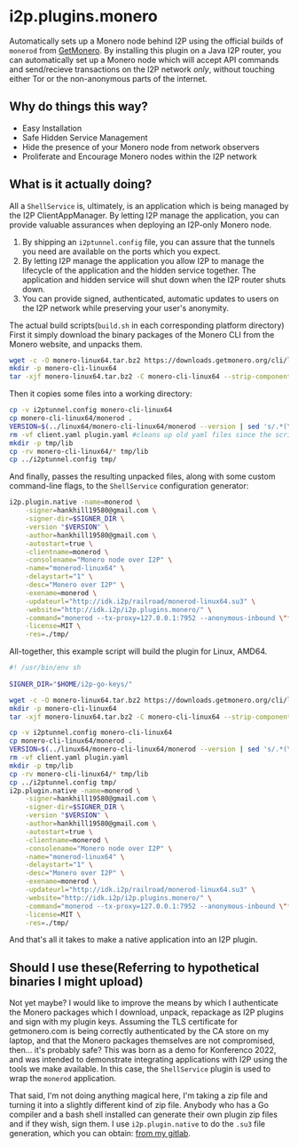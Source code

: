 # i2p.plugins.monero

Automatically sets up a Monero node behind I2P using the official builds
of `monerod` from [GetMonero](https://getmonero.com). By installing this
plugin on a Java I2P router, you can automatically set up a Monero node
which will accept API commands and send/recieve transactions on the I2P
network *only*, without touching either Tor or the non-anonymous parts of
the internet.

## Why do things this way?

- Easy Installation
- Safe Hidden Service Management
- Hide the presence of your Monero node from network observers
- Proliferate and Encourage Monero nodes within the I2P network

## What is it actually doing?

All a `ShellService` is, ultimately, is an application which is being managed
by the I2P ClientAppManager. By letting I2P manage the application, you can
provide valuable assurances when deploying an I2P-only Monero node.

1. By shipping an `i2ptunnel.config` file, you can assure that the tunnels you
 need are available on the ports which you expect.
2. By letting I2P manage the application you allow I2P to manage the lifecycle
 of the application and the hidden service together. The application and hidden
 service will shut down when the I2P router shuts down.
3. You can provide signed, authenticated, automatic updates to users on the I2P
 network while preserving your user's anonymity.

The actual build scripts(`build.sh` in each corresponding platform directory)
First it simply download the binary packages of the Monero CLI from the Monero website,
and unpacks them.

```sh
wget -c -O monero-linux64.tar.bz2 https://downloads.getmonero.org/cli/linux64
mkdir -p monero-cli-linux64
tar -xjf monero-linux64.tar.bz2 -C monero-cli-linux64 --strip-components=1
```

Then it copies some files into a working directory:

```sh
cp -v i2ptunnel.config monero-cli-linux64
cp monero-cli-linux64/monerod .
VERSION=$(../linux64/monero-cli-linux64/monerod --version | sed 's/.*(\(.*\))/\1/' -)
rm -vf client.yaml plugin.yaml #cleans up old yaml files since the script will regenerate them
mkdir -p tmp/lib
cp -rv monero-cli-linux64/* tmp/lib
cp ../i2ptunnel.config tmp/
```

And finally, passes the resulting unpacked files, along with some
custom command-line flags, to the `ShellService` configuration
generator:

```sh
i2p.plugin.native -name=monerod \
    -signer=hankhill19580@gmail.com \
    -signer-dir=$SIGNER_DIR \
    -version "$VERSION" \
    -author=hankhill19580@gmail.com \
    -autostart=true \
    -clientname=monerod \
    -consolename="Monero node over I2P" \
    -name="monerod-linux64" \
    -delaystart="1" \
    -desc="Monero over I2P" \
    -exename=monerod \
    -updateurl="http://idk.i2p/railroad/monerod-linux64.su3" \
    -website="http://idk.i2p/i2p.plugins.monero/" \
    -command="monerod --tx-proxy=127.0.0.1:7952 --anonymous-inbound \"*.i2p,127.0.0.1:18083,100\"  --add-peer core5hzivg4v5ttxbor4a3haja6dssksqsmiootlptnsrfsgwqqa.b32.i2p --add-peer dsc7fyzzultm7y6pmx2avu6tze3usc7d27nkbzs5qwuujplxcmzq.b32.i2p --add-peer sel36x6fibfzujwvt4hf5gxolz6kd3jpvbjqg6o3ud2xtionyl2q.b32.i2p --add-peer yht4tm2slhyue42zy5p2dn3sft2ffjjrpuy7oc2lpbhifcidml4q.b32.i2p --add-peer snbrpdeug2vuojer6ql6ozcbdzddxbdbi3yiv7avchwnzzocrlaq.b32.i2p" \
    -license=MIT \
    -res=./tmp/
```

All-together, this example script will build the plugin for Linux, AMD64.

```sh
#! /usr/bin/env sh
	
SIGNER_DIR="$HOME/i2p-go-keys/"

wget -c -O monero-linux64.tar.bz2 https://downloads.getmonero.org/cli/linux64
mkdir -p monero-cli-linux64
tar -xjf monero-linux64.tar.bz2 -C monero-cli-linux64 --strip-components=1

cp -v i2ptunnel.config monero-cli-linux64
cp monero-cli-linux64/monerod .
VERSION=$(../linux64/monero-cli-linux64/monerod --version | sed 's/.*(\(.*\))/\1/' -)
rm -vf client.yaml plugin.yaml
mkdir -p tmp/lib
cp -rv monero-cli-linux64/* tmp/lib
cp ../i2ptunnel.config tmp/
i2p.plugin.native -name=monerod \
    -signer=hankhill19580@gmail.com \
    -signer-dir=$SIGNER_DIR \
    -version "$VERSION" \
    -author=hankhill19580@gmail.com \
    -autostart=true \
    -clientname=monerod \
    -consolename="Monero node over I2P" \
    -name="monerod-linux64" \
    -delaystart="1" \
    -desc="Monero over I2P" \
    -exename=monerod \
    -updateurl="http://idk.i2p/railroad/monerod-linux64.su3" \
    -website="http://idk.i2p/i2p.plugins.monero/" \
    -command="monerod --tx-proxy=127.0.0.1:7952 --anonymous-inbound \"*.i2p,127.0.0.1:18083,100\"  --add-peer core5hzivg4v5ttxbor4a3haja6dssksqsmiootlptnsrfsgwqqa.b32.i2p --add-peer dsc7fyzzultm7y6pmx2avu6tze3usc7d27nkbzs5qwuujplxcmzq.b32.i2p --add-peer sel36x6fibfzujwvt4hf5gxolz6kd3jpvbjqg6o3ud2xtionyl2q.b32.i2p --add-peer yht4tm2slhyue42zy5p2dn3sft2ffjjrpuy7oc2lpbhifcidml4q.b32.i2p --add-peer snbrpdeug2vuojer6ql6ozcbdzddxbdbi3yiv7avchwnzzocrlaq.b32.i2p" \
    -license=MIT \
    -res=./tmp/
```

And that's all it takes to make a native application into an I2P plugin.

## Should I use these(Referring to hypothetical binaries I might upload)

Not yet maybe? I would like to improve the means by which I authenticate
the Monero packages which I download, unpack, repackage as I2P plugins and
sign with my plugin keys. Assuming the TLS certificate for getmonero.com is
being correctly authenticated by the CA store on my laptop, and that the
Monero packages themselves are not compromised, then... it's probably safe?
This was born as a demo for Konferenco 2022, and was intended to demonstrate
integrating applications with I2P using the tools we make available. In this
case, the `ShellService` plugin is used to wrap the `monerod` application.

That said, I'm not doing anything magical here, I'm taking a zip file and turning it
into a slightly different kind of zip file. Anybody who has a Go compiler and a bash
shell installed can generate their own plugin zip files and if they wish, sign them.
I use `i2p.plugin.native` to do the `.su3` file generation, which you can obtain:
[from my gitlab](https://i2pgit.org/idk/i2p.plugin.native).
